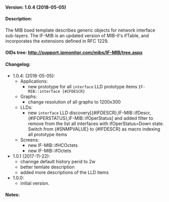 #### Version: 1.0.4 (2018-05-05)

#### Description:
The MIB bsed template describes generic objects for network interface sub-layers.
The IF-MIB is an updated version of MIB-II's ifTable, and incorporates the extensions defined in RFC 1229.

#### OIDs tree: http://support.ipmonitor.com/mibs/IF-MIB/tree.aspx

#### Changelog:
- 1.0.4: (2018-05-05):
  - Applications:
    - new prototype for all ```interface``` LLD prototype items
      ```IF-MIB::interface {#IFDESCR}```
  - Graphs:
    - change resolution of all graphs to 1200x300
  - LLDs:
    - new ```interface``` LLD
      discovery[{#IFDESCR},IF-MIB::ifDescr,{#IFOPERSTATUS},IF-MIB::ifOperStatus]
      and added filter to remove from the list all interfaces with
      ifOperStatus=Down state. Switch from {#SNMPVALUE} to {#IFDESCR} as macro
      indexing all prototype items
  - Screens:
    - new IF-MIB::ifHCOctets
    - new IF-MIB::ifOctets
- 1.0.1 (2017-11-22):
  - channge default history perid to 2w
  - better temlate description
  - added more descriptions of the LLD items
- 1.0.0:
  - initial version.

#### Notes:
